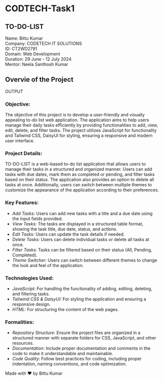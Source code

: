 # CODTECH-Task1
## TO-DO-LIST
Name: Bittu Kumar <br>
Company: CODETECH IT SOLUTIONS <br>
ID: CT2WD2791 <br>
Domain: Web Development <br>
Duration: 29 June - 12 July 2024 <br>
Mentor: Neela Santhosh Kumar <br>

## Overvie of the Project
OUTPUT 
 
### Objective:

The objective of this project is to develop a user-friendly and visually appealing to-do list web application. The application aims to help users manage their daily tasks efficiently by providing functionalities to add, view, edit, delete, and filter tasks. The project utilizes JavaScript for functionality and Tailwind CSS, DaisyUI for styling, ensuring a responsive and modern user interface.

### Project Details:

TO-DO-LIST is a web-based to-do list application that allows users to manage their tasks in a structured and organized manner. Users can add tasks with due dates, mark them as completed or pending, and filter tasks based on their status. The application also provides an option to delete all tasks at once. Additionally, users can switch between multiple themes to customize the appearance of the application according to their preferences.

### Key Features:

- *Add Tasks:* Users can add new tasks with a title and a due date using the input fields provided.
- *View Tasks:* The tasks are displayed in a structured table format, showing the task title, due date, status, and actions.
- *Edit Tasks:* Users can update the task details if needed.
- *Delete Tasks:* Users can delete individual tasks or delete all tasks at once.
- *Filter Tasks:* Tasks can be filtered based on their status (All, Pending, Completed).
- *Theme Switcher:* Users can switch between different themes to change the look and feel of the application.

### Technologies Used:

- *JavaScript:* For handling the functionality of adding, editing, deleting, and filtering tasks.
- *Tailwind CSS & DaisyUI:* For styling the application and ensuring a responsive design.
- *HTML:* For structuring the content of the web pages.

### Formalities:

- *Repository Structure:* Ensure the project files are organized in a structured manner with separate folders for CSS, JavaScript, and other resources.
- *Documentation:* Include proper documentation and comments in the code to make it understandable and maintainable.
- *Code Quality:* Follow best practices for coding, including proper indentation, naming conventions, and code optimization.

Made with ❤ by Bittu Kumar
